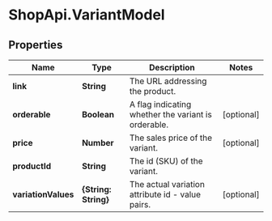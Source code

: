 # ShopApi.VariantModel

## Properties
Name | Type | Description | Notes
------------ | ------------- | ------------- | -------------
**link** | **String** | The URL addressing the product. | 
**orderable** | **Boolean** | A flag indicating whether the variant is orderable. | [optional] 
**price** | **Number** | The sales price of the variant. | [optional] 
**productId** | **String** | The id (SKU) of the variant. | 
**variationValues** | **{String: String}** | The actual variation attribute id - value pairs. | [optional] 


